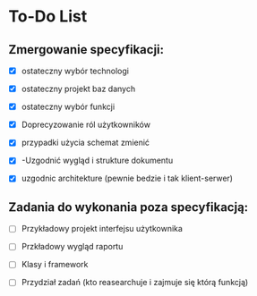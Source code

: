 
# To-Do List

## Zmergowanie specyfikacji:
- [x] ostateczny wybór technologi
- [x] ostateczny projekt baz danych
- [x] ostateczny wybór funkcji
- [x] Doprecyzowanie ról użytkowników
- [x] przypadki użycia schemat zmienić
- [x] -Uzgodnić wygląd i strukture dokumentu
- [x] uzgodnic architekture (pewnie bedzie i tak klient-serwer)


## Zadania do wykonania poza specyfikacją:
- [ ] Przykładowy projekt interfejsu użytkownika
- [ ] Przkładowy wygląd raportu
- [ ] Klasy i framework
- [ ] Przydział zadań (kto reasearchuje i zajmuje się którą funkcją)



